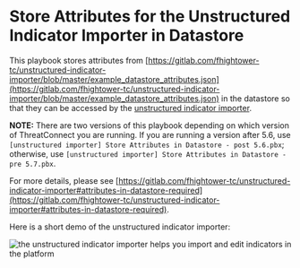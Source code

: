 # Store Attributes for the Unstructured Indicator Importer in Datastore

This playbook stores attributes from [https://gitlab.com/fhightower-tc/unstructured-indicator-importer/blob/master/example_datastore_attributes.json](https://gitlab.com/fhightower-tc/unstructured-indicator-importer/blob/master/example_datastore_attributes.json) in the datastore so that they can be accessed by the [unstructured indicator importer](https://gitlab.com/fhightower-tc/unstructured-indicator-importer).

**NOTE:** There are two versions of this playbook depending on which version of ThreatConnect you are running. If you are running a version after 5.6, use `[unstructured importer] Store Attributes in Datastore - post 5.6.pbx`; otherwise, use `[unstructured importer] Store Attributes in Datastore - pre 5.7.pbx`.

For more details, please see [https://gitlab.com/fhightower-tc/unstructured-indicator-importer#attributes-in-datastore-required](https://gitlab.com/fhightower-tc/unstructured-indicator-importer#attributes-in-datastore-required).

Here is a short demo of the unstructured indicator importer:

![the unstructured indicator importer helps you import and edit indicators in the platform](https://gitlab.com/fhightower-tc/unstructured-indicator-importer/raw/master/demo.gif)
